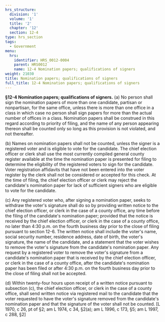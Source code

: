 ```yaml
---
hrs_structure:
  division: '1'
  volume: '1'
  title: '2'
  chapter: '12'
  section: 12-4
type: hrs_section
tags:
  - Government
menu:
  hrs:
    identifier: HRS_0012-0004
    parent: HRS0012
    name: 12-4 Nomination papers; qualifications of signers
weight: 21030
title: Nomination papers; qualifications of signers
full_title: 12-4 Nomination papers; qualifications of signers
---
```

**§12-4 Nomination papers; qualifications of signers.** (a) No person shall sign the nomination papers of more than one candidate, partisan or nonpartisan, for the same office, unless there is more than one office in a class in which case no person shall sign papers for more than the actual number of offices in a class. Nomination papers shall be construed in this regard according to priority of filing, and the name of any person appearing thereon shall be counted only so long as this provision is not violated, and not thereafter.

(b) Names on nomination papers shall not be counted, unless the signer is a registered voter and is eligible to vote for the candidate. The chief election officer or clerk shall use the most currently compiled general county register available at the time the nomination paper is presented for filing to determine the eligibility of the registered voters to sign for the candidate. Voter registration affidavits that have not been entered into the voter register by the clerk shall not be considered or accepted for this check. At the time of filing, the chief election officer or clerk may reject the candidate's nomination paper for lack of sufficient signers who are eligible to vote for the candidate.

(c) Any registered voter who, after signing a nomination paper, seeks to withdraw the voter's signature shall do so by providing written notice to the chief election officer, or clerk in the case of a county office, any time before the filing of the candidate's nomination paper; provided that the notice is received by the chief election officer, or clerk in the case of a county office, no later than 4:30 p.m. on the fourth business day prior to the close of filing pursuant to section 12-6\. The written notice shall include the voter's name, social security number, residence address, date of birth, the voter's signature, the name of the candidate, and a statement that the voter wishes to remove the voter's signature from the candidate's nomination paper. Any request by a registered voter to remove the voter's signature from a candidate's nomination paper that is received by the chief election officer, or clerk in the case of a county office, after the candidate's nomination paper has been filed or after 4:30 p.m. on the fourth business day prior to the close of filing shall not be accepted.

(d) Within twenty-four hours upon receipt of a written notice pursuant to subsection (c), the chief election officer, or clerk in the case of a county office, shall send written notice via registered mail to the candidate that the voter requested to have the voter's signature removed from the candidate's nomination paper and that the signature of the voter shall not be counted. [L 1970, c 26, pt of §2; am L 1974, c 34, §2(a); am L 1996, c 173, §5; am L 1997, c 288, §2]
